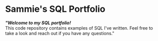 # Sammie's SQL Portfolio

***"Welcome to my SQL portfolio!***
<BR>This code repository contains examples of SQL I've written. Feel free to take a look and reach out if you have any questions."
